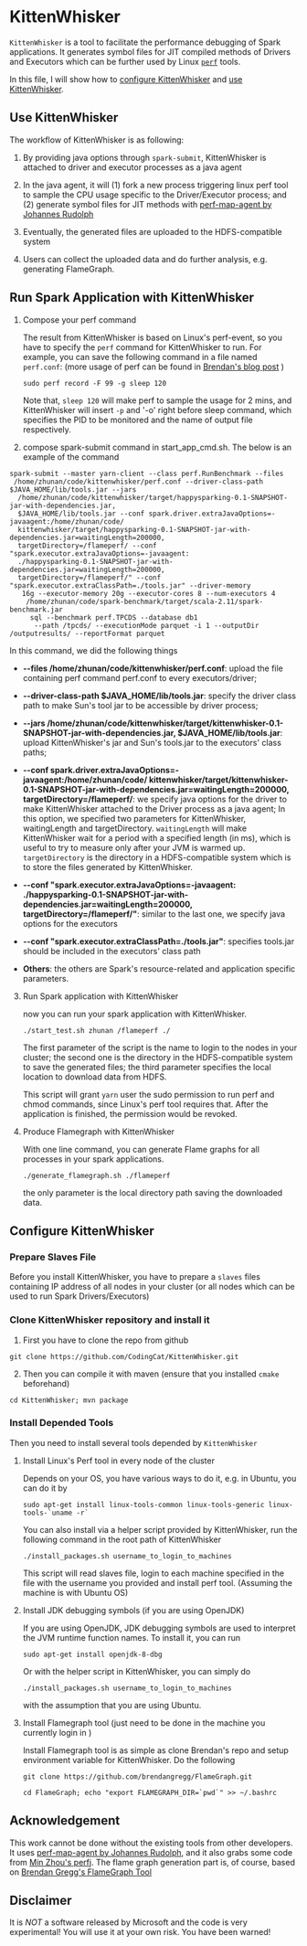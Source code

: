 # KittenWhisker

`KittenWhisker` is a tool to facilitate the performance debugging of Spark applications.
 It generates symbol files for JIT compiled methods of Drivers and Executors which can be further
  used by Linux [`perf`](https://perf.wiki.kernel.org/index.php/Main_Page) tools.


In this file, I will show how to [configure KittenWhisker](#configure) and [use KittenWhisker](#usage).
 
## <a name="usage">Use KittenWhisker</a>
 
The workflow of KittenWhisker is as following:
 
1. By providing java options through `spark-submit`, KittenWhisker is attached to driver and executor
processes as a java agent

2. In the java agent, it will (1) fork a new process triggering linux perf tool to sample the CPU usage 
specific to the Driver/Executor process; and (2) generate symbol files for JIT methods with
 [perf-map-agent by Johannes Rudolph](https://github.com/jvm-profiling-tools/perf-map-agent) 
 
3. Eventually, the generated files are uploaded to the HDFS-compatible system 

4. Users can collect the uploaded data and do further analysis, e.g. generating FlameGraph.

## Run Spark Application with KittenWhisker

1. Compose your perf command

    The result from KittenWhisker is based on Linux's perf-event, so you have to specify the `perf`
    command for KittenWhisker to run. For example, you can save the following command in a file named
    `perf.conf`: (more usage of perf can be found in [Brendan's blog post](http://www.brendangregg.com/perf.html) )
    
    `sudo perf record -F 99 -g sleep 120`
    
    Note that, `sleep 120` will make perf to sample the usage for 2 mins, and KittenWhisker will insert
    `-p` and '-o' right before sleep command, which specifies the PID to be monitored and the name of output
     file respectively.

2. compose spark-submit command in start_app_cmd.sh. The below is an example of the command

```
spark-submit --master yarn-client --class perf.RunBenchmark --files
 /home/zhunan/code/kittenwhisker/perf.conf --driver-class-path $JAVA_HOME/lib/tools.jar --jars
  /home/zhunan/code/kittenwhisker/target/happysparking-0.1-SNAPSHOT-jar-with-dependencies.jar,
  $JAVA_HOME/lib/tools.jar --conf spark.driver.extraJavaOptions=-javaagent:/home/zhunan/code/
  kittenwhisker/target/happysparking-0.1-SNAPSHOT-jar-with-dependencies.jar=waitingLength=200000,
  targetDirectory=/flameperf/ --conf "spark.executor.extraJavaOptions=-javaagent:
  ./happysparking-0.1-SNAPSHOT-jar-with-dependencies.jar=waitingLength=200000,
  targetDirectory=/flameperf/" --conf "spark.executor.extraClassPath=./tools.jar" --driver-memory
   16g --executor-memory 20g --executor-cores 8 --num-executors 4
    /home/zhunan/code/spark-benchmark/target/scala-2.11/spark-benchmark.jar
     sql --benchmark perf.TPCDS --database db1
      --path /tpcds/ --executionMode parquet -i 1 --outputDir /outputresults/ --reportFormat parquet
```

  In this command, we did the following things 

* <b>--files
   /home/zhunan/code/kittenwhisker/perf.conf</b>: upload the file containing perf command perf.conf
    to every executors/driver;
     
* <b>--driver-class-path $JAVA_HOME/lib/tools.jar</b>: specify the driver class path to make Sun's tool jar
to be accessible by driver process;

* <b>--jars
       /home/zhunan/code/kittenwhisker/target/kittenwhisker-0.1-SNAPSHOT-jar-with-dependencies.jar,
       $JAVA_HOME/lib/tools.jar</b>: upload KittenWhisker's jar and Sun's tools.jar to the executors'
       class paths;

* <b>--conf spark.driver.extraJavaOptions=-javaagent:/home/zhunan/code/
       kittenwhisker/target/kittenwhisker-0.1-SNAPSHOT-jar-with-dependencies.jar=waitingLength=200000,
       targetDirectory=/flameperf/</b>: we specify java options for the driver to make KittenWhisker attached
       to the Driver process as a java agent; In this option, we specified two parameters for KittenWhisker,
       waitingLength and targetDirectory. `waitingLength` will make KittenWhisker wait for a period with a
       specified length (in ms), which is useful to try to measure only after your JVM is warmed up.
       `targetDirectory` is the directory in a HDFS-compatible system which is to store the files generated by
       KittenWhisker.
         
* <b>--conf "spark.executor.extraJavaOptions=-javaagent:
       ./happysparking-0.1-SNAPSHOT-jar-with-dependencies.jar=waitingLength=200000,
       targetDirectory=/flameperf/"</b>: similar to the last one, we specify java options for the executors
              
* <b>--conf "spark.executor.extraClassPath=./tools.jar"</b>: specifies tools.jar should be included in
   the executors' class path
     
* <b>Others</b>: the others are Spark's resource-related and application specific parameters.
     
     
3. Run Spark application with KittenWhisker

    now you can run your spark application with KittenWhisker.
    
    `./start_test.sh zhunan /flameperf ./`

    The first parameter of the script is the name to login to the nodes in your cluster; the second
    one is the directory in the HDFS-compatible system to save the generated files; the third parameter
    specifies the local location to download data from HDFS.
    
    This script will grant `yarn` user the sudo permission to run perf and chmod commands, since Linux's
    perf tool requires that. After the application is finished, the permission would be revoked.
    
4. Produce Flamegraph with KittenWhisker

    With one line command, you can generate Flame graphs for all processes in your spark applications.
     
    `./generate_flamegraph.sh ./flameperf`
     
     the only parameter is the local directory path saving the downloaded data. 


##  <a name="configure">Configure KittenWhisker</a> 

### Prepare Slaves File

Before you install KittenWhisker, you have to prepare a `slaves` files containing IP address of all nodes
 in your cluster (or all nodes which can be used to run Spark Drivers/Executors)
 
### Clone KittenWhisker repository and install it

1. First you have to clone the repo from github

`git clone https://github.com/CodingCat/KittenWhisker.git`

2. Then you can compile it with maven (ensure that you installed `cmake` beforehand) 

`cd KittenWhisker; mvn package`

### Install Depended Tools 

Then you need to install several tools depended by `KittenWhisker` 

1. Install Linux's Perf tool in every node of the cluster

    Depends on your OS, you have various ways to do it, e.g. in Ubuntu, you can do it by 
    
    ```
    sudo apt-get install linux-tools-common linux-tools-generic linux-tools-`uname -r`
    ```
    
    You can also install via a helper script provided by KittenWhisker, run the following command in
     the root path of KittenWhisker
    
    ```
    ./install_packages.sh username_to_login_to_machines 
    ```
    
    This script will read slaves file, login to each machine specified in the file with the
     username you provided and install perf tool. (Assuming the machine is with Ubuntu OS)  
    
2. Install JDK debugging symbols (if you are using OpenJDK)

   If you are using OpenJDK, JDK debugging symbols are used to interpret the JVM runtime function names.
    To install it, you can run 
    
    ```
    sudo apt-get install openjdk-8-dbg
    ```
    
    Or with the helper script in KittenWhisker, you can simply do
    
    ```
    ./install_packages.sh username_to_login_to_machines 
    ```
    
    with the assumption that you are using Ubuntu. 
    
3. Install Flamegraph tool (just need to be done in the machine you currently login in )

   Install Flamegraph tool is as simple as clone Brendan's repo and setup environment variable for
    KittenWhisker. Do the following
    
    ```
    git clone https://github.com/brendangregg/FlameGraph.git
    
    cd FlameGraph; echo "export FLAMEGRAPH_DIR=`pwd`" >> ~/.bashrc
    ```

## Acknowledgement

This work cannot be done without the existing tools from other developers. It uses [perf-map-agent by
 Johannes Rudolph](https://github.com/jvm-profiling-tools/perf-map-agent), and it also grabs some code
 from [Min Zhou's perfj](https://github.com/coderplay/perfj). The flame graph generation part is, of course,
 based on [Brendan Gregg's FlameGraph Tool](https://github.com/brendangregg/FlameGraph)

## Disclaimer

It is *NOT* a software released by Microsoft and the code is very experimental!
 You will use it at your own risk. You have been warned!